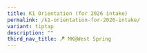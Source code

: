 ```yaml
---
title: K1 Orientation (for 2026 intake)
permalink: /k1-orientation-for-2026-intake/
variant: tiptap
description: ""
third_nav_title: 🪁 MK@West Spring
---
```

